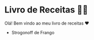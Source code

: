 #  Livro de Receitas :man_cook:

Olá! Bem vindo ao meu livro de receitas :heart:

- Strogonoff de Frango 